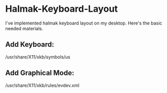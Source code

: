 # Halmak-Keyboard-Layout
I've implemented halmak keyboard layout on my desktop. Here's the basic needed materials.


## Add Keyboard:

/usr/share/X11/xkb/symbols/us


## Add Graphical Mode:

/usr/share/X11/xkb/rules/evdev.xml
